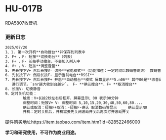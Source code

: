 # HU-017B

RDA5807收音机

### 更新日志

```txt
2025/07/20
1、1. 第一次开机**自动搜台**并保存到列表中
2. F+ ，F- 短按**切换电台**（列表）
3. F+ ，F- 长按手动搜台，不会加入列入中
4. V+ ，V- 短按**调整音量**
5. 先长按下V+ 然后长按V- 切换**省电模式**（功能描述：一定时间后数码管熄灭） 数码管显示L为打开省电模式，H为关闭省电模式
6. 先长按下V+ 然后长按F- 显示当前电台**RSSI**
7. 先长按下V+ 然后长按F+ 开启**自动搜台**模式 屏幕显示**5.n06** 其中06是**收音阈值**（snr：0~15） V+ V-
   进行调节。`snr越大收到台越少`。 F- **确认搜台**，F+ **取消搜台**
8. 长按V- 切换静音
9、定时关机功能：
		触发：V+长按2秒左右后松开，屏幕显示L 00 表示00分钟
        调整时间：短按V+ V- 调整时间 5,10,15,20,30,40,50,60,80....
        确认或取消：短按F+取消；-短按F-确认 取消数码管显示  __ 确认显示N0
        开机：定时关机后，开机需要先关闭波动开关后再次打开波动开关
```



硬件购买地址https://item.taobao.com/item.htm?id=828522466000

**学习和研究使用，不可作为商业用途。**